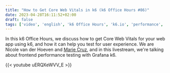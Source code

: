 ```yaml
---
title: "How to Get Core Web Vitals in k6 (k6 Office Hours #86)"
date: 2023-04-28T16:11:52+02:00
draft: false
tags: ['video', 'english', 'k6 Office Hours', 'k6.io', 'performance', 'core web vitals', 'xk6-browser', 'browser testing']
---
```

In this k6 Office Hours, we discuss how to get Core Web Vitals for your web app using k6, and how it can help you test for user experience. We are Nicole van der Hoeven and [Marie Cruz](https://testingwithmarie.com), and in this livestream, we're talking about frontend performance testing with Grafana k6.

{{< youtube uERQXeWVV_E >}}